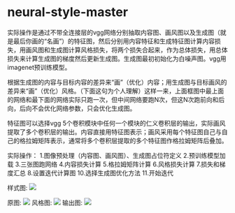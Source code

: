# neural-style-master


实际操作是通过不带全连接层的vgg网络分别抽取内容图、画风图以及生成图（就是最后你画的“名画”）的特征图，然后分别用内容特征和生成特征图计算内容损失，用画风图和生成图计算风格损失，将两个损失合起来，作为总体损失，用总体损失来计算生成图的梯度然后更新生成图。生成图最初初始化为白噪声图。vgg用imagenet预训练模型。


根据生成图的内容与目标内容的差异来“画”（优化）内容；用生成图与目标画风的差异来“画”（优化）风格。（下面这句为个人理解）这样一来，上面框图中最上面的网络和最下面的网络实际只跑一次，但中间网络要跑N次，但这N次跑前向和后向，后向不会优化网络参数，只会优化生成图。


特征图可以选择vgg 5个卷积模块中任何一个模块的仁义卷积层的输出，实际画风提取了多个卷积层的输出。内容直接用特征图表示；画风采用每个特征图自己与自己的格拉姆矩阵表示，通常将多个卷积层提取的多个特征图作格拉姆矩阵后叠加。



实际操作：
1.图像预处理（内容图、画风图）、生成图占位符定义
2.预训练模型加载
3.三张图跑网络
4.内容损失计算
5.格拉姆矩阵计算
6.风格损失计算
7.损失和梯度汇总
8.设置迭代计算图
10.选择生成图优化方法
11.开始迭代

样式图:
![](https://github.com/ttanzhiqiang/neural-style-master/blob/master/v2-fc8c6a5a840ea83f5e5d3241707d08bc_r.jpg)

原图:
![](https://github.com/ttanzhiqiang/neural-style-master/blob/master/2-content.jpg)
风格图:
![](https://github.com/ttanzhiqiang/neural-style-master/blob/master/shipwreck.jpg)
输出图:
![](https://github.com/ttanzhiqiang/neural-style-master/blob/master/y-output.jpg)
